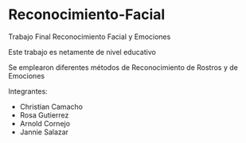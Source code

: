 # Reconocimiento-Facial
 Trabajo Final Reconocimiento Facial y Emociones


Este trabajo es netamente de nivel educativo

Se emplearon diferentes métodos de Reconocimiento de Rostros y de Emociones

Integrantes:
 * Christian Camacho
 * Rosa Gutierrez
 * Arnold Cornejo
 * Jannie Salazar
